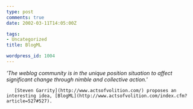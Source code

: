 ```yaml
---
type: post
comments: true
date: 2002-03-11T14:05:00Z

tags:
- Uncategorized
title: BlogML

wordpress_id: 1004
---
```


_'The weblog community is in the unique position situation to affect significant change through nimble and collective action.'_  

  

       [Steven Garrity](http://www.actsofvolition.com/) proposes an interesting idea, [BlogML](http://www.actsofvolition.com/index.cfm?article=527#527).
